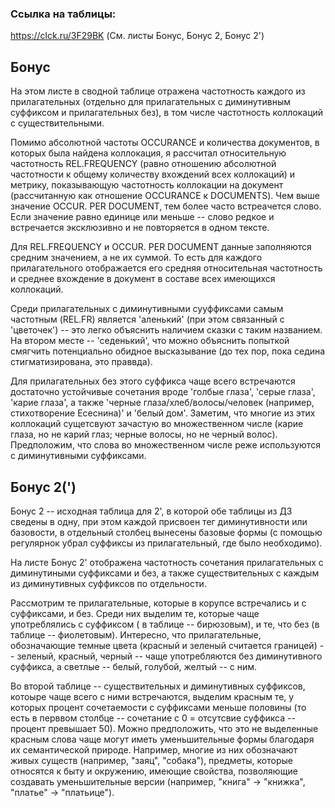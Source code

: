 ### Ссылка на таблицы:
https://clck.ru/3F29BK (См. листы Бонус, Бонус 2, Бонус 2')

## Бонус
На этом листе в сводной таблице отражена частотность каждого из прилагательных (отдельно для прилагательных с диминутивным суффиксом и прилагательных без), в том числе частотность коллокаций с существительными.  
  
Помимо абсолютной частоты OCCURANCE и количества документов, в которых была найдена коллокация, я рассчитал относительную частотность REL.FREQUENCY (равно отношению абсолютной частотности к общему количеству вхождений всех коллокаций) и метрику, показывающую частотность коллокации на документ (рассчитанную как отношение OCCURANCE к DOCUMENTS). Чем выше значение OCCUR. PER DOCUMENT, тем более часто встреачется слово. Если значение равно единице или меньше -- слово редкое и встречается эксклюзивно и не повторяется в одном тексте.   
  
Для REL.FREQUENCY и OCCUR. PER DOCUMENT данные заполняются средним значением, а не их суммой. То есть для каждого прилагательного отображается его средняя относительная частотность и среднее вхождение в документ в составе всех имеющихся коллокаций.  
  
Среди прилагательных с диминутивными сууффиксами самым частотным (REL.FR) является 'аленький' (при этом связанный с 'цветочек') -- это легко объяснить наличием сказки с таким названием. На втором месте -- 'седенький', что можно объяснить попыткой смягчить потенциально обидное высказывание (до тех пор, пока седина стигматизирована, это праввда).  
  
Для прилагательных без этого суффикса чаще всего встречаются достаточно устойчивые сочетания вроде 'голбые глаза', 'серые глаза', 'карие глаза', а также 'черные глаза/хлеб/волосы/человек (например, стихотворение Есеснина)' и 'белый дом'. Заметим, что многие из этих коллокаций сущетсвуют зачастую во множественном числе (карие глаза, но не карий глаз; черные волосы, но не черный волос).  
Предположим, что слова во множественном числе реже используются с диминутивными суффиксами.

## Бонус 2(')
Бонус 2 -- исходная таблица для 2', в которой обе таблицы из ДЗ сведены в одну, при этом каждой присвоен тег диминутивности или базовости, в отдельный столбец вынесены базовые формы (с помощью регулярнок убрал суффиксы из прилагательный, где было необходимо).  

На листе Бонус 2' отображена частотность сочетания прилагательных с диминутиными суффиксами и без, а также существительных с каждым из диминутивных суффиксов по отдельности.  

Рассмотрим те прилагательные, которые в корупсе встречались и с суффиксами, и без. Среди них выделим те, которые чаще употреблялись с суффиксом ( в таблице -- бирюзовым), и те, что без (в таблице -- фиолетовым). Интересно, что прилагательные, обозначающие темные цвета (красный и зеленый считается границей) -- зеленый, красный, черный -- чаще употребляются без диминутивного суффикса, а светлые -- белый, голубой, желтый -- с ним.  

Во второй таблице -- существительных и диминутивных суффиксов, котоыре чаще всего с ними встречаются, выделим красным те, у которых процент сочетаемости с суффиксами меньше половины (то есть в перввом столбце -- сочетание с 0 = отсутсвие суффикса -- процент превышает 50). Можно предположить, что это не выделенные красным слова чаще могут иметь уменьшительные формы благодаря их семантической природе. Например, многие из них обозначают живых существ (например, "заяц", "собака"), предметы, которые относятся к быту и окружению, имеющие свойства, позволяющие создавать уменьшительные версии (например, "книга" -> "книжка", "платье" -> "платьице").
